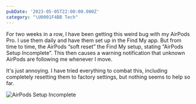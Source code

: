 ```yaml
---
pubDate: '2023-05-05T22:00:00.000Z'
category: "\U0001F4BB Tech"
---
```


For two weeks in a row, I have been getting this weird bug with my AirPods Pro. I use them daily and have them set up in the Find My app. But from time to time, the AirPods “soft reset” the Find My setup, stating “AirPods Setup Incomplete”. This then causes a warning notification that unknown AirPods are following me whenever I move. 

It's just annoying. I have tried everything to combat this, including completely resetting them to factory settings, but nothing seems to help so far.

![AirPods Setup Incomplete](/media/IMG_4598.jpg "AirPods Setup Incomplete")
